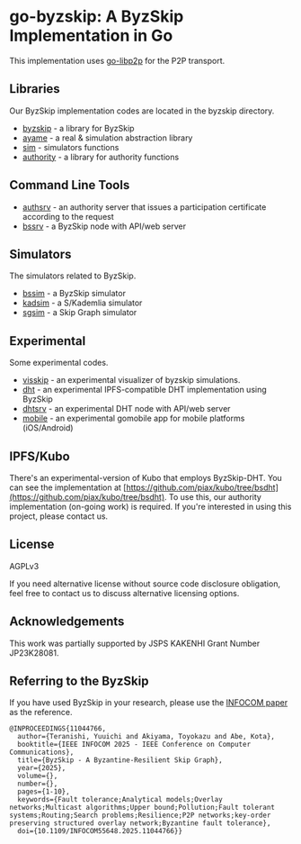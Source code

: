# go-byzskip: A ByzSkip Implementation in Go

This implementation uses [go-libp2p](https://github.com/libp2p/go-libp2p) for the P2P transport.

## Libraries

Our ByzSkip implementation codes are located in the byzskip directory.

* [byzskip](byzskip) - a library for ByzSkip 
* [ayame](ayame) - a real & simulation abstraction library
* [sim](sim) - simulators functions
* [authority](authority) - a library for authority functions

## Command Line Tools

* [authsrv](cmd/authsrv) - an authority server that issues a participation certificate according to the request
* [bssrv](cmd/bssrv) - a ByzSkip node with API/web server

## Simulators

The simulators related to ByzSkip.

* [bssim](simulators/bssim) - a ByzSkip simulator
* [kadsim](simulators/kadsim) - a S/Kademlia simulator
* [sgsim](simulators/sgsim) - a Skip Graph simulator

## Experimental

Some experimental codes.

* [visskip](simulators/visskip) - an experimental visualizer of byzskip simulations.
* [dht](dht) - an experimental IPFS-compatible DHT implementation using ByzSkip
* [dhtsrv](cmd/dhtsrv) - an experimental DHT node with API/web server
* [mobile](mobile) - an experimental gomobile app for mobile platforms (iOS/Android)

## IPFS/Kubo

There's an experimental-version of Kubo that employs ByzSkip-DHT.
You can see the implementation at [https://github.com/piax/kubo/tree/bsdht](https://github.com/piax/kubo/tree/bsdht).
To use this, our authority implementation (on-going work) is required. If you're interested in using this project, please contact us.

## License

AGPLv3

If you need alternative license without source code disclosure obligation, feel free to contact us to discuss alternative licensing options.

## Acknowledgements

This work was partially supported by JSPS KAKENHI Grant Number JP23K28081.

## Referring to the ByzSkip
If you have used ByzSkip in your research, please use the [INFOCOM paper](https://ieeexplore.ieee.org/document/11044766) as the reference.

```
@INPROCEEDINGS{11044766,
  author={Teranishi, Yuuichi and Akiyama, Toyokazu and Abe, Kota},
  booktitle={IEEE INFOCOM 2025 - IEEE Conference on Computer Communications}, 
  title={ByzSkip - A Byzantine-Resilient Skip Graph}, 
  year={2025},
  volume={},
  number={},
  pages={1-10},
  keywords={Fault tolerance;Analytical models;Overlay networks;Multicast algorithms;Upper bound;Pollution;Fault tolerant systems;Routing;Search problems;Resilience;P2P networks;key-order preserving structured overlay network;Byzantine fault tolerance},
  doi={10.1109/INFOCOM55648.2025.11044766}}
```
